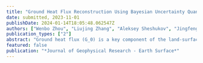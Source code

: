 ```yaml
---
title: "Ground Heat Flux Reconstruction Using Bayesian Uncertainty Quantification Machinery and Surrogate Modeling"
date: submitted, 2023-11-01
publishDate: 2024-01-14T18:05:48.062547Z
authors: ["Wenbo Zhou", "Liujing Zhang", "Aleksey Sheshukov", "Jingfeng Wang", "Modi Zhu", "Khachik Sargsyan", "Donghui Xu", "Desheng Liu", "Tianqi Zhang", "Valeriy Mazepa", "Alexandr Sokolov", "Victor Valdayskikh", "Valeriy Ivanov"]
publication_types: ["2"]
abstract: "Ground heat flux (G_0) is a key component of the land-surface energy balance of high-latitude regions. Despite its crucial role in controlling permafrost degradation due to global warming, G_0 is sparsely measured and not well represented in the outputs of global scale model simulation. In this study, an analytical heat transfer model is tested to reconstruct G_0 across seasons using soil temperature series from field measurements, Global Climate Model (GCM), and climate reanalysis outputs. The probability density functions of ground heat flux and of model parameters are inferred using available G_0 data (measured or modeled) for snow-free period as a reference. When observed G_0 is not available, a numerical model is applied using estimates of surface heat flux (dependent on parameters) as the top boundary condition. These estimates (and thus the corresponding parameters) are verified by comparing the distributions of simulated and measured soil temperature at several depths. Aided by state-of-the-art uncertainty quantification methods, the developed G_0 reconstruction approach provides novel means for assessing the probabilistic structure of the ground heat flux for regional permafrost change studies."
featured: false
publication: "*Journal of Geophysical Research - Earth Surface*"
---
```


